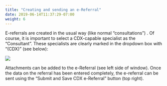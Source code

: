 ```yaml
---
title: "Creating and sending an e-Referral"
date: 2019-06-14T11:37:29-07:00
weight: 6
---
```


E-referrals are created in the usual way (like normal “consultations”) . Of course, it is important to select a CDX-capable specialist as the “Consultant”. These specialists are clearly marked in the dropdown box with “(CDX)” (see below):

![](https://paper-attachments.dropbox.com/s_D8F55B926E14BC491F2DAD18D930CB06AD57C72BB921C2ECDB6B0AA89F2D0027_1558133350031_image.png)


Attachments can be added to the e-Referral (see left side of window). Once the data on the referral has been entered completely, the e-referral can be sent using the “Submit and Save CDX e-Referral” button (top right).
